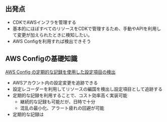 
## 出発点
- CDKでAWSインフラを管理する
- 基本的にほぼすべてのリソースをCDKで管理するため、手動やAPIを利用して変更が加えられたときに検知したい。
- AWS Configを利用すれば検出できそう

## AWS Configの基礎知識
[AWS Config の定期的な記録を使用した設定項目の検出](https://aws.amazon.com/jp/blogs/news/how-to-record-resource-configuration-changes-periodically-with-aws-config/)
- AWSアカウント内の設定変更を追跡できる
- 設定レコーダーを利用してリソースの編国を検出し設定項目として追跡する
- 定期的な記録を利用することで、コスト効率高く実装可能
	- 継続的な記録も可能だが、日時で十分
	- 混乱の最小化、アラート疲れの回避が可能
- 定期的な記録は